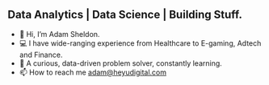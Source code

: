## Data Analytics | Data Science | Building Stuff. 

- 👋 Hi, I’m Adam Sheldon.
- 💻 I have wide-ranging experience from Healthcare to E-gaming, Adtech and Finance. 
- 🌱 A curious, data-driven problem solver, constantly learning.
- 📫 How to reach me adam@heyudigital.com






